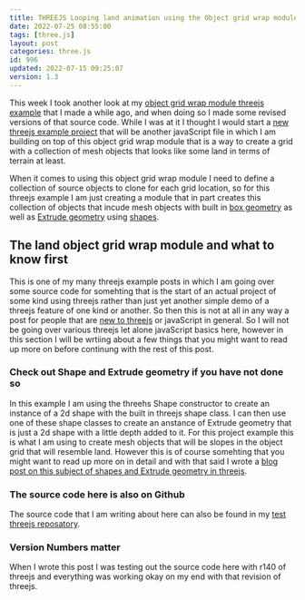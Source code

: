 ```yaml
---
title: THREEJS Looping land animation using the Object grid wrap module
date: 2022-07-25 08:55:00
tags: [three.js]
layout: post
categories: three.js
id: 996
updated: 2022-07-15 09:25:07
version: 1.3
---
```


This week I took another look at my [object grid wrap module threejs example](/2022/05/20/threejs-examples-object-grid-wrap/) that I made a while ago, and when doing so I made some revised versions of that source code. While I was at it I thought I would start a [new threejs example project](/2021/02/19/threejs-examples/) that will be another javaScript file in which I am building on top of this object grid wrap module that is a way to create a grid with a collection of mesh objects that looks like some land in terms of terrain at least. 

When it comes to using this object grid wrap module I need to define a collection of source objects to clone for each grid location, so for this threejs example I am just creating a module that in part creates this collection of objects that incude mesh objects with built in [box geometry](/2021/04/26/threejs-box-geometry/) as well as [Extrude geometry](https://threejs.org/docs/#api/en/geometries/ExtrudeGeometry) using [shapes](https://threejs.org/docs/#api/en/extras/core/Shape).

<!-- more -->

## The land object grid wrap module and what to know first

This is one of my many threejs example posts in which I am going over some source code for somehting that is the start of an actual project of some kind using threejs rather than just yet another simple demo of a threejs feature of one kind or another. So then this is not at all in any way a post for people that are [new to threejs](/2018/04/04/threejs-getting-started/) or javaScript in general. So I will not be going over various threejs let alone javaScript basics here, however in this section I will be wrtiing about a few things that you might want to read up more on before continung with the rest of this post.

### Check out Shape and Extrude geometry if you have not done so

In this example I am using the threehs Shape constructor to create an instance of a 2d shape with the built in threejs shape class. I can then use one of these shape classes to create an anstance of Extrude geometry that is just a 2d shape with a little depth added to it. For this project example this is what I am using to create mesh objects that will be slopes in the object grid that will resemble land. However this is of course somehting that you might want to read up more on in detail and with that said I wrote a [blog post on this subject of shapes and Extrude geometry in threejs](/2021/06/01/threejs-shape/).

### The source code here is also on Github

The source code that I am writing about here can also be found in my [test threejs reposatory](https://github.com/dustinpfister/test_threejs/tree/master/views/forpost/threejs-examples-object-grid-wrap-land).

### Version Numbers matter

When I wrote this post I was testing out the source code here with r140 of threejs and everything was working okay on my end with that revision of threejs.


